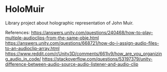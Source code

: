 # HoloMuir
Library project about holographic representation of John Muir.

References:
https://answers.unity.com/questions/240468/how-to-play-multiple-audioclips-from-the-same-obje.html
https://answers.unity.com/questions/668721/how-do-i-assign-audio-files-to-an-audioclip-array.html
https://www.reddit.com/r/Unity3D/comments/661lv9/how_are_you_organizing_audio_in_code/
https://stackoverflow.com/questions/53197379/unity-difference-between-audio-source-audio-listener-and-audio-clip
